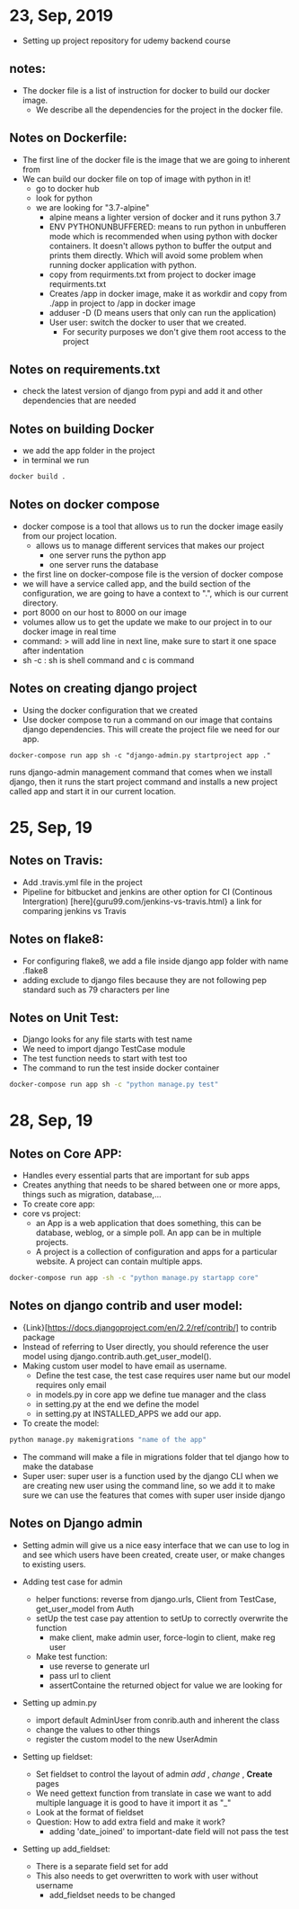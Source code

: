 # 23, Sep, 2019
* Setting up project repository for udemy backend course

## notes:
* The docker file is a list of instruction for docker to build our docker image.
  *  We describe all the dependencies for the project in the docker file.

## Notes on Dockerfile:
* The first line of the docker file is the image that we are going to inherent from
* We can build our docker file on top of image with python in it!
  * go to docker hub
  * look for python
  * we are looking for "3.7-alpine"
    * alpine means a lighter version of docker and it runs python 3.7
    * ENV PYTHONUNBUFFERED:   means to run python in unbufferen mode which is recommended
      when using python with docker containers.
      It doesn't allows python to buffer the output and prints them directly.
      Which will avoid some problem when running docker application with python.
    * copy from requirments.txt from project to docker image requirments.txt
    * Creates /app in docker image, make it as workdir and copy from ./app in project
      to /app in docker image
    * adduser -D (D means users that only can run the application)
    * User user: switch the docker to user that we created.
      * For security purposes we don't give them root access to the project

## Notes on requirements.txt
* check the latest version of django from pypi and add it and other dependencies that are needed

## Notes on building Docker
* we add the app folder in the project
* in terminal we run

```bash
docker build .
```
## Notes on docker compose
* docker compose is a tool that allows us to run the docker image easily from our
  project location.
  * allows us to manage different services that makes our project
    * one server runs the python app
    * one server runs the database
*   the first line on docker-compose file is the version of docker compose
* we will have a service called app, and the build section of the configuration,
  we are going to have a context to ".", which is our current directory.
* port 8000 on our host to 8000 on our image
* volumes allow us to get the update we make to our project in to our docker image
  in real time
* command: > will add line in next line, make sure to start it one space after indentation
* sh -c : sh is shell command and c is command

## Notes on creating django project
*  Using the docker configuration that we created
* Use docker compose to run a command on our image that contains django dependencies.
  This will create the project file we need for our app.
```shell
docker-compose run app sh -c "django-admin.py startproject app ."
```
runs django-admin management command that comes when we install django, then it runs
the start project command and installs a new project called app and start it in
our current location.

# 25, Sep, 19

## Notes on Travis:
* Add .travis.yml file in the project
* Pipeline for bitbucket and jenkins are other option for CI (Continous Intergration)
  [here]{guru99.com/jenkins-vs-travis.html} a link for comparing jenkins vs Travis

## Notes on flake8:
* For configuring flake8, we add a file inside django app folder with name .flake8
* adding exclude to django files because they are not following pep standard such as
  79 characters per line

## Notes on Unit Test:
* Django looks for any file starts with test name
* We need to import django TestCase module
* The test function needs to start with test too
* The command to run the test inside docker container
```bash
docker-compose run app sh -c "python manage.py test"
```

# 28, Sep, 19

## Notes on Core APP:

* Handles every essential parts that are important for sub apps
* Creates anything that needs to be shared between one or more apps, things such
  as migration, database,...
* To create core app:
* core vs project:
  * an App is a web application that does something, this can be database, weblog,
    or a simple poll. An app can be in multiple projects.
  * A project is a collection of configuration and apps for a particular website.
    A project can contain multiple apps.
```bash
docker-compose run app -sh -c "python manage.py startapp core"
```

## Notes on django contrib and user model:
* {Link}[https://docs.djangoproject.com/en/2.2/ref/contrib/] to contrib package
* Instead of referring to User directly, you should reference the user model
  using django.contrib.auth.get_user_model().
*   Making custom user model to have email as username.
    *   Define the test case, the test case requires user name but our model requires only
        email
    *   in models.py in core app we define tue manager and the class
    *   in setting.py at the end we define the model
    *   in setting.py at INSTALLED_APPS we add our app.
*   To create the model:
```python
python manage.py makemigrations "name of the app"
```
*   The command will make a file in migrations folder that tel django how to make the database
*   Super user: super user is a function used by the django CLI when we are creating
    new user using the command line, so we add it to make sure we can use the features
    that comes with super user inside django

## Notes on Django admin
*   Setting admin will give us a nice easy interface that we can use to log in
    and see which users have been created, create user, or make changes to 
    existing users.

*   Adding test case for admin
    *   helper functions: reverse from django.urls, Client from TestCase, 
        get_user_model from Auth
    *   setUp the test case pay attention to setUp to correctly overwrite the function
        *   make client, make admin user, force-login to client, make reg user
    *   Make test function:
        *   use reverse to generate url
        *   pass url to client
        *   assertContaine the returned object for value we are looking for
    
*   Setting up admin.py
    *   import default AdminUser from conrib.auth and inherent the class
    *   change the values to other things
    *   register the custom model to the new UserAdmin 

*   Setting up fieldset:
    *   Set fieldset to control the layout of admin _add_ , _change_ , __Create__ pages
    *   We need gettext function from translate in case we want to add multiple
        language it is good to have it import it as "_"
    *   Look at the format of fieldset
    *   Question: How to add extra field and make it work?
        *    adding 'date_joined' to important-date field will not pass the test

*   Setting up add_fieldset:
    *   There is a separate field set for add
    *   This also needs to get overwritten to work with user without username
        *   add_fieldset needs to be changed